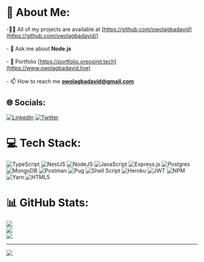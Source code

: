 # 💫 About Me:
<!-- - 🔭 I’m currently working on **Cash Advance and Retirement Form API**<br><br>- 🌱 I’m currently learning **PostgreSQL, Bash**<br><br>- -->
-👨‍💻 All of my projects are available at [https://github.com/owolagbadavid](https://github.com/owolagbadavid/)<br><br>- 💬 Ask me about **Node.js**<br><br>- 💼 Portfolio [https://portfolio.oreosinit.tech](https://www.owolagbadavid.live)<br><br>- 📫 How to reach me **owolagbadavid@gmail.com**<br>


## 🌐 Socials:
[![LinkedIn](https://img.shields.io/badge/LinkedIn-%230077B5.svg?logo=linkedin&logoColor=white)](https://linkedin.com/in/owolagbadavid) [![Twitter](https://img.shields.io/badge/Twitter-%231DA1F2.svg?logo=Twitter&logoColor=white)](https://twitter.com/oreosinnit) 

# 💻 Tech Stack:
![TypeScript](https://img.shields.io/badge/typescript-%23007ACC.svg?style=for-the-badge&logo=typescript&logoColor=white) ![NestJS](https://img.shields.io/badge/nestjs-%23E0234E.svg?style=for-the-badge&logo=nestjs&logoColor=white) ![NodeJS](https://img.shields.io/badge/node.js-6DA55F?style=for-the-badge&logo=node.js&logoColor=white) ![JavaScript](https://img.shields.io/badge/javascript-%23323330.svg?style=for-the-badge&logo=javascript&logoColor=%23F7DF1E) ![Express.js](https://img.shields.io/badge/express.js-%23404d59.svg?style=for-the-badge&logo=express&logoColor=%2361DAFB) ![Postgres](https://img.shields.io/badge/postgres-%23316192.svg?style=for-the-badge&logo=postgresql&logoColor=white) ![MongoDB](https://img.shields.io/badge/MongoDB-%234ea94b.svg?style=for-the-badge&logo=mongodb&logoColor=white) ![Postman](https://img.shields.io/badge/Postman-FF6C37?style=for-the-badge&logo=postman&logoColor=white) ![Pug](https://img.shields.io/badge/Pug-FFF?style=for-the-badge&logo=pug&logoColor=A86454) ![Shell Script](https://img.shields.io/badge/shell_script-%23121011.svg?style=for-the-badge&logo=gnu-bash&logoColor=white) ![Heroku](https://img.shields.io/badge/heroku-%23430098.svg?style=for-the-badge&logo=heroku&logoColor=white) ![JWT](https://img.shields.io/badge/JWT-black?style=for-the-badge&logo=JSON%20web%20tokens) ![NPM](https://img.shields.io/badge/NPM-%23000000.svg?style=for-the-badge&logo=npm&logoColor=white) ![Yarn](https://img.shields.io/badge/yarn-%232C8EBB.svg?style=for-the-badge&logo=yarn&logoColor=white) ![HTML5](https://img.shields.io/badge/html5-%23E34F26.svg?style=for-the-badge&logo=html5&logoColor=white)
# 📊 GitHub Stats:
![](https://github-readme-stats.vercel.app/api?username=owolagbadavid&theme=dark&hide_border=false&include_all_commits=false&count_private=false)<br/>
![](https://github-readme-streak-stats.herokuapp.com/?user=owolagbadavid&theme=dark&hide_border=false)<br/>
![](https://github-readme-stats.vercel.app/api/top-langs/?username=owolagbadavid&theme=dark&hide_border=false&include_all_commits=false&count_private=false&layout=compact)

---
[![](https://visitcount.itsvg.in/api?id=owolagbadavid&icon=2&color=0)](https://visitcount.itsvg.in)

<!-- Proudly created with GPRM ( https://gprm.itsvg.in ) -->
